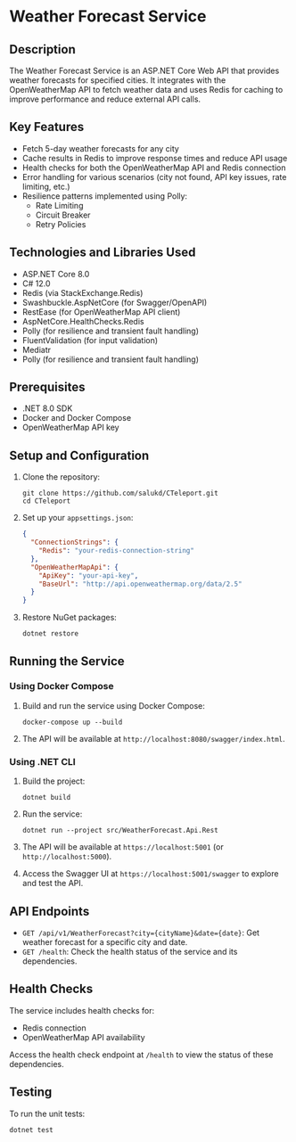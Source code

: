 # Weather Forecast Service

## Description

The Weather Forecast Service is an ASP.NET Core Web API that provides weather forecasts for specified cities. It integrates with the OpenWeatherMap API to fetch weather data and uses Redis for caching to improve performance and reduce external API calls.

## Key Features

- Fetch 5-day weather forecasts for any city
- Cache results in Redis to improve response times and reduce API usage
- Health checks for both the OpenWeatherMap API and Redis connection
- Error handling for various scenarios (city not found, API key issues, rate limiting, etc.)
- Resilience patterns implemented using Polly:
  - Rate Limiting
  - Circuit Breaker
  - Retry Policies

## Technologies and Libraries Used

- ASP.NET Core 8.0
- C# 12.0
- Redis (via StackExchange.Redis)
- Swashbuckle.AspNetCore (for Swagger/OpenAPI)
- RestEase (for OpenWeatherMap API client)
- AspNetCore.HealthChecks.Redis
- Polly (for resilience and transient fault handling)
- FluentValidation (for input validation)
- Mediatr
- Polly (for resilience and transient fault handling)

## Prerequisites

- .NET 8.0 SDK
- Docker and Docker Compose
- OpenWeatherMap API key

## Setup and Configuration

1. Clone the repository:
   ```
   git clone https://github.com/salukd/CTeleport.git
   cd CTeleport
   ```

2. Set up your `appsettings.json`:
   ```json
   {
     "ConnectionStrings": {
       "Redis": "your-redis-connection-string"
     },
     "OpenWeatherMapApi": {
       "ApiKey": "your-api-key",
       "BaseUrl": "http://api.openweathermap.org/data/2.5"
     }
   }
   ```

3. Restore NuGet packages:
   ```
   dotnet restore
   ```

## Running the Service

### Using Docker Compose

1. Build and run the service using Docker Compose:
   ```
   docker-compose up --build
   ```

2. The API will be available at `http://localhost:8080/swagger/index.html`.

### Using .NET CLI

1. Build the project:
   ```
   dotnet build
   ```

2. Run the service:
   ```
   dotnet run --project src/WeatherForecast.Api.Rest
   ```

3. The API will be available at `https://localhost:5001` (or `http://localhost:5000`).

4. Access the Swagger UI at `https://localhost:5001/swagger` to explore and test the API.

## API Endpoints

- `GET /api/v1/WeatherForecast?city={cityName}&date={date}`: Get weather forecast for a specific city and date.
- `GET /health`: Check the health status of the service and its dependencies.

## Health Checks

The service includes health checks for:
- Redis connection
- OpenWeatherMap API availability

Access the health check endpoint at `/health` to view the status of these dependencies.

## Testing

To run the unit tests:

```
dotnet test
